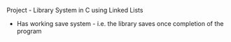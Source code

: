 Project - Library System in C using Linked Lists
 - Has working save system - i.e. the library saves once completion of the program
